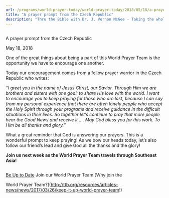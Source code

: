 ```yaml
---
url: /programs/world-prayer-today/world-prayer-today/2018/05/18/a-prayer-prompt-from-the-czech-republic
title: "A prayer prompt from the Czech Republic"
description: "Thru the Bible with Dr. J. Vernon McGee - Taking the whole Word to the whole world"
---
```







## 
 A prayer prompt from the Czech Republic


May 18, 2018




One of the great things about being a part of this World Prayer Team is the opportunity we have to encourage one another. 


Today our encouragement comes from a fellow prayer warrior in the Czech Republic who writes:


*“I greet you in the name of Jesus Christ, our Savior. Through Him we are brothers and sisters with one goal: to share His love with the world. I want to encourage you to keep praying for those who are lost, because I can say from my personal experience that there are often lonely people who accept the Holy Spirit through your programs and receive guidance in the difficult situations in their lives. So together let’s continue to pray that more people hear the Good News and receive it …. May God bless you for this work. To Him be all thanks and glory.”*


What a great reminder that God is answering our prayers. This is a wonderful prompt to keep praying! As we bow our heads today, let’s also follow our friend’s lead and give God all the thanks and the glory!


**Join us next week as the World Prayer Team travels through Southeast Asia!**







## 




[Be Up to Date](http://feeds.feedburner.com/WorldPrayerToday "World Prayer Today RSS Feed")
Join our World Prayer Team
[Why join the  

World Prayer Team?](http://ttb.org/resources/articles-news/news/2017/03/26/keep-it-up-world-prayer-team!)




